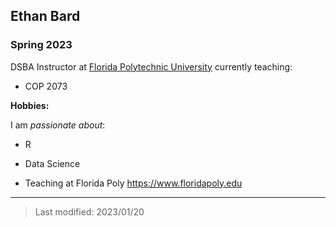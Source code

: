 ## Ethan Bard

### Spring 2023

DSBA Instructor at [Florida Polytechnic University](https://www.floridapoly.edu) currently teaching: 

- COP 2073

**Hobbies:**

I am _passionate about_: 

- R

- Data Science

- Teaching at Florida Poly <https://www.floridapoly.edu>

***

> Last modified: 2023/01/20
